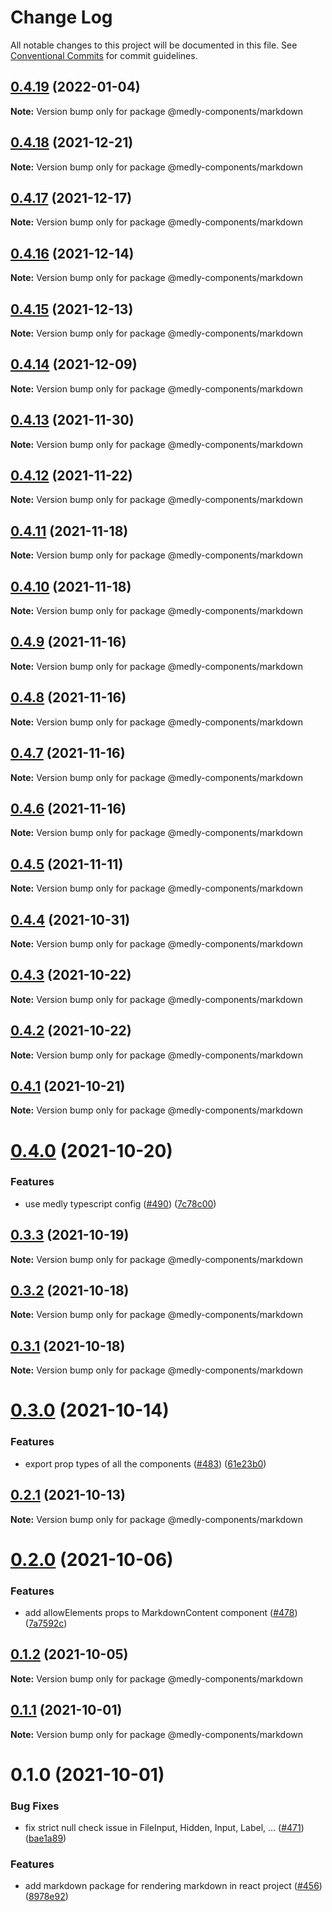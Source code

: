 # Change Log

All notable changes to this project will be documented in this file.
See [Conventional Commits](https://conventionalcommits.org) for commit guidelines.

## [0.4.19](https://github.com/medly/medly-components/compare/@medly-components/markdown@0.4.18...@medly-components/markdown@0.4.19) (2022-01-04)

**Note:** Version bump only for package @medly-components/markdown





## [0.4.18](https://github.com/medly/medly-components/compare/@medly-components/markdown@0.4.17...@medly-components/markdown@0.4.18) (2021-12-21)

**Note:** Version bump only for package @medly-components/markdown





## [0.4.17](https://github.com/medly/medly-components/compare/@medly-components/markdown@0.4.16...@medly-components/markdown@0.4.17) (2021-12-17)

**Note:** Version bump only for package @medly-components/markdown





## [0.4.16](https://github.com/medly/medly-components/compare/@medly-components/markdown@0.4.15...@medly-components/markdown@0.4.16) (2021-12-14)

**Note:** Version bump only for package @medly-components/markdown





## [0.4.15](https://github.com/medly/medly-components/compare/@medly-components/markdown@0.4.14...@medly-components/markdown@0.4.15) (2021-12-13)

**Note:** Version bump only for package @medly-components/markdown





## [0.4.14](https://github.com/medly/medly-components/compare/@medly-components/markdown@0.4.13...@medly-components/markdown@0.4.14) (2021-12-09)

**Note:** Version bump only for package @medly-components/markdown





## [0.4.13](https://github.com/medly/medly-components/compare/@medly-components/markdown@0.4.12...@medly-components/markdown@0.4.13) (2021-11-30)

**Note:** Version bump only for package @medly-components/markdown





## [0.4.12](https://github.com/medly/medly-components/compare/@medly-components/markdown@0.4.11...@medly-components/markdown@0.4.12) (2021-11-22)

**Note:** Version bump only for package @medly-components/markdown





## [0.4.11](https://github.com/medly/medly-components/compare/@medly-components/markdown@0.4.10...@medly-components/markdown@0.4.11) (2021-11-18)

**Note:** Version bump only for package @medly-components/markdown





## [0.4.10](https://github.com/medly/medly-components/compare/@medly-components/markdown@0.4.9...@medly-components/markdown@0.4.10) (2021-11-18)

**Note:** Version bump only for package @medly-components/markdown





## [0.4.9](https://github.com/medly/medly-components/compare/@medly-components/markdown@0.4.8...@medly-components/markdown@0.4.9) (2021-11-16)

**Note:** Version bump only for package @medly-components/markdown





## [0.4.8](https://github.com/medly/medly-components/compare/@medly-components/markdown@0.4.7...@medly-components/markdown@0.4.8) (2021-11-16)

**Note:** Version bump only for package @medly-components/markdown





## [0.4.7](https://github.com/medly/medly-components/compare/@medly-components/markdown@0.4.6...@medly-components/markdown@0.4.7) (2021-11-16)

**Note:** Version bump only for package @medly-components/markdown





## [0.4.6](https://github.com/medly/medly-components/compare/@medly-components/markdown@0.4.5...@medly-components/markdown@0.4.6) (2021-11-16)

**Note:** Version bump only for package @medly-components/markdown





## [0.4.5](https://github.com/medly/medly-components/compare/@medly-components/markdown@0.4.4...@medly-components/markdown@0.4.5) (2021-11-11)

**Note:** Version bump only for package @medly-components/markdown





## [0.4.4](https://github.com/medly/medly-components/compare/@medly-components/markdown@0.4.3...@medly-components/markdown@0.4.4) (2021-10-31)

**Note:** Version bump only for package @medly-components/markdown





## [0.4.3](https://github.com/medly/medly-components/compare/@medly-components/markdown@0.4.2...@medly-components/markdown@0.4.3) (2021-10-22)

**Note:** Version bump only for package @medly-components/markdown





## [0.4.2](https://github.com/medly/medly-components/compare/@medly-components/markdown@0.4.1...@medly-components/markdown@0.4.2) (2021-10-22)

**Note:** Version bump only for package @medly-components/markdown





## [0.4.1](https://github.com/medly/medly-components/compare/@medly-components/markdown@0.4.0...@medly-components/markdown@0.4.1) (2021-10-21)

**Note:** Version bump only for package @medly-components/markdown





# [0.4.0](https://github.com/medly/medly-components/compare/@medly-components/markdown@0.3.3...@medly-components/markdown@0.4.0) (2021-10-20)


### Features

* use medly typescript config ([#490](https://github.com/medly/medly-components/issues/490)) ([7c78c00](https://github.com/medly/medly-components/commit/7c78c0021209f558878e2a47fce101d54237ca33))





## [0.3.3](https://github.com/medly/medly-components/compare/@medly-components/markdown@0.3.2...@medly-components/markdown@0.3.3) (2021-10-19)

**Note:** Version bump only for package @medly-components/markdown





## [0.3.2](https://github.com/medly/medly-components/compare/@medly-components/markdown@0.3.1...@medly-components/markdown@0.3.2) (2021-10-18)

**Note:** Version bump only for package @medly-components/markdown





## [0.3.1](https://github.com/medly/medly-components/compare/@medly-components/markdown@0.3.0...@medly-components/markdown@0.3.1) (2021-10-18)

**Note:** Version bump only for package @medly-components/markdown





# [0.3.0](https://github.com/medly/medly-components/compare/@medly-components/markdown@0.2.1...@medly-components/markdown@0.3.0) (2021-10-14)


### Features

* export prop types of all the components ([#483](https://github.com/medly/medly-components/issues/483)) ([61e23b0](https://github.com/medly/medly-components/commit/61e23b0dea0840ebfad3869a3d67f1c7efbc4183))





## [0.2.1](https://github.com/medly/medly-components/compare/@medly-components/markdown@0.2.0...@medly-components/markdown@0.2.1) (2021-10-13)

**Note:** Version bump only for package @medly-components/markdown





# [0.2.0](https://github.com/medly/medly-components/compare/@medly-components/markdown@0.1.2...@medly-components/markdown@0.2.0) (2021-10-06)


### Features

* add allowElements props to MarkdownContent component ([#478](https://github.com/medly/medly-components/issues/478)) ([7a7592c](https://github.com/medly/medly-components/commit/7a7592c0c5b29c407468299a629bb6f1f6481a11))





## [0.1.2](https://github.com/medly/medly-components/compare/@medly-components/markdown@0.1.1...@medly-components/markdown@0.1.2) (2021-10-05)

**Note:** Version bump only for package @medly-components/markdown





## [0.1.1](https://github.com/medly/medly-components/compare/@medly-components/markdown@0.1.0...@medly-components/markdown@0.1.1) (2021-10-01)

**Note:** Version bump only for package @medly-components/markdown





# 0.1.0 (2021-10-01)


### Bug Fixes

* fix strict null check issue in FileInput, Hidden, Input, Label, … ([#471](https://github.com/medly/medly-components/issues/471)) ([bae1a89](https://github.com/medly/medly-components/commit/bae1a899fc33fa8f6d5885f205f2aa4ee930f393))


### Features

* add markdown package for rendering markdown in react project ([#456](https://github.com/medly/medly-components/issues/456)) ([8978e92](https://github.com/medly/medly-components/commit/8978e92ca415d6f2c50bebaaa0ad97a0027a7f7e))
